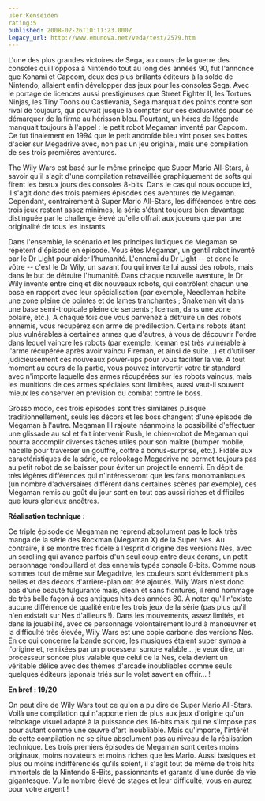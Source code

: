```yaml
---
user:Kenseiden
rating:5
published: 2008-02-26T10:11:23.000Z
legacy_url: http://www.emunova.net/veda/test/2579.htm
---
```

L'une des plus grandes victoires de Sega, au cours de la guerre des consoles qui l'opposa à Nintendo tout au long des années 90, fut l'annonce que Konami et Capcom, deux des plus brillants éditeurs à la solde de Nintendo, allaient enfin développer des jeux pour les consoles Sega. Avec le portage de licences aussi prestigieuses que Street Fighter II, les Tortues Ninjas, les Tiny Toons ou Castlevania, Sega marquait des points contre son rival de toujours, qui pouvait jusque là compter sur ces exclusivités pour se démarquer de la firme au hérisson bleu. Pourtant, un héros de légende manquait toujours à l'appel : le petit robot Megaman inventé par Capcom. Ce fut finalement en 1994 que le petit androïde bleu vint poser ses bottes d'acier sur Megadrive avec, non pas un jeu original, mais une compilation de ses trois premières aventures.  

  

The Wily Wars est basé sur le même principe que Super Mario All-Stars, à savoir qu'il s'agit d'une compilation retravaillée graphiquement de softs qui firent les beaux jours des consoles 8-bits. Dans le cas qui nous occupe ici, il s'agit donc des trois premiers épisodes des aventures de Megaman. Cependant, contrairement à Super Mario All-Stars, les différences entre ces trois jeux restent assez minimes, la série s'étant toujours bien davantage distinguée par le challenge élevé qu'elle offrait aux joueurs que par une originalité de tous les instants.  

  

Dans l'ensemble, le scénario et les principes ludiques de Megaman se répètent d'épisode en épisode. Vous êtes Megaman, un gentil robot inventé par le Dr Light pour aider l'humanité. L'ennemi du Dr Light -- et donc le vôtre -- c'est le Dr Wily, un savant fou qui invente lui aussi des robots, mais dans le but de détruire l'humanité. Dans chaque nouvelle aventure, le Dr Wily invente entre cinq et dix nouveaux robots, qui contrôlent chacun une base en rapport avec leur spécialisation (par exemple, Needleman habite une zone pleine de pointes et de lames tranchantes ; Snakeman vit dans une base semi-tropicale pleine de serpents ; Iceman, dans une zone polaire, etc.). A chaque fois que vous parvenez à détruire un des robots ennemis, vous récupérez son arme de prédilection. Certains robots étant plus vulnérables à certaines armes que d'autres, à vous de découvrir l'ordre dans lequel vaincre les robots (par exemple, Iceman est très vulnérable à l'arme récupérée après avoir vaincu Fireman, et ainsi de suite...) et d'utiliser judicieusement ces nouveaux power-ups pour vous faciliter la vie. A tout moment au cours de la partie, vous pouvez intervertir votre tir standard avec n'importe laquelle des armes récupérées sur les robots vaincus, mais les munitions de ces armes spéciales sont limitées, aussi vaut-il souvent mieux les conserver en prévision du combat contre le boss.  

  

Grosso modo, ces trois épisodes sont très similaires puisque traditionnellement, seuls les décors et les boss changent d'une épisode de Megaman à l'autre. Megaman III rajoute néanmoins la possibilité d'effectuer une glissade au sol et fait intervenir Rush, le chien-robot de Megaman qui pourra accomplir diverses tâches utiles pour son maître (bumper mobile, nacelle pour traverser un gouffre, coffre à bonus-surprise, etc.). Fidèle aux caractéristiques de la série, ce relookage Megadrive ne permet toujours pas au petit robot de se baisser pour éviter un projectile ennemi. En dépit de très légères différences qui n'intéresseront que les fans monomaniaques (un nombre d'adversaires différent dans certaines scènes par exemple), ces Megaman remis au goût du jour sont en tout cas aussi riches et difficiles que leurs glorieux ancêtres.  

  

**Réalisation technique :**   

Ce triple épisode de Megaman ne reprend absolument pas le look très manga de la série des Rockman (Megaman X) de la Super Nes. Au contraire, il se montre très fidèle à l'esprit d'origine des versions Nes, avec un scrolling qui avance parfois d'un seul coup entre deux écrans, un petit personnage rondouillard et des ennemis typés console 8-bits. Comme nous sommes tout de même sur Megadrive, les couleurs sont évidemment plus belles et des décors d'arrière-plan ont été ajoutés. Wily Wars n'est donc pas d'une beauté fulgurante mais, clean et sans fioritures, il rend hommage de très belle façon à ces antiques hits des années 80\. À noter qu'il n'existe aucune différence de qualité entre les trois jeux de la série (pas plus qu'il n'en existait sur Nes d'ailleurs !). Dans les mouvements, assez limités, et dans la jouabilité, avec ce personnage volontairement lourd à manœuvrer et la difficulté très élevée, Wily Wars est une copie carbone des versions Nes. En ce qui concerne la bande sonore, les musiques étaient super sympa à l'origine et, remixées par un processeur sonore valable... je veux dire, un processeur sonore plus valable que celui de la Nes, cela devient un véritable délice avec des thèmes d'arcade inoubliables comme seuls quelques éditeurs japonais triés sur le volet savent en offrir... !  

  

**En bref : 19/20**   

On peut dire de Wily Wars tout ce qu'on a pu dire de Super Mario All-Stars. Voilà une compilation qui n'apporte rien de plus aux jeux d'origine qu'un relookage visuel adapté à la puissance des 16-bits mais qui ne s'impose pas pour autant comme une œuvre d'art inoubliable. Mais qu'importe, l'intérêt de cette compilation ne se situe absolument pas au niveau de la réalisation technique. Les trois premiers épisodes de Megaman sont certes moins originaux, moins novateurs et moins riches que les Mario. Aussi basiques et plus ou moins indifférenciés qu'ils soient, il s'agit tout de même de trois hits immortels de la Nintendo 8-Bits, passionnants et garants d'une durée de vie gigantesque. Vu le nombre élevé de stages et leur difficulté, vous en aurez pour votre argent !